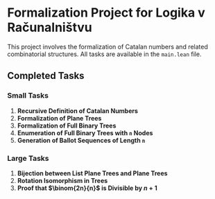 # Formalization Project for Logika v Računalništvu

This project involves the formalization of Catalan numbers and related combinatorial structures. All tasks are available in the `main.lean` file.

## Completed Tasks

### Small Tasks
1. **Recursive Definition of Catalan Numbers**
2. **Formalization of Plane Trees**
3. **Formalization of Full Binary Trees**
4. **Enumeration of Full Binary Trees with `n` Nodes**
5. **Generation of Ballot Sequences of Length `n`**

### Large Tasks
1. **Bijection between List Plane Trees and Plane Trees**
2. **Rotation Isomorphism in Trees**
3. **Proof that $\binom{2n}{n}$ is Divisible by $n+1$**
